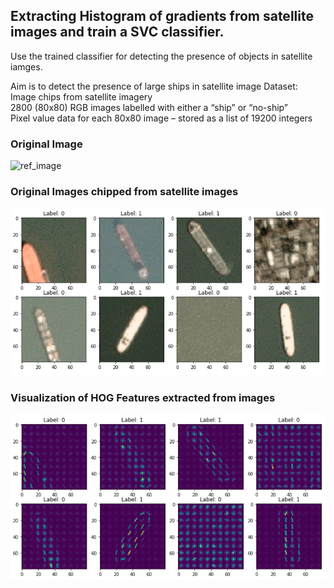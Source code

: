 ## Extracting Histogram of gradients from satellite images and train a SVC classifier.
Use the trained classifier for detecting the presence of objects in satellite iamges.

Aim is to detect the presence of large ships in satellite image
Dataset:  
Image chips from satellite imagery  
2800 (80x80) RGB images labelled with either a “ship” or “no-ship”  
Pixel value data for each 80x80 image – stored as a list of 19200 integers  

### Original Image
![ref_image](https://github.com/arpytanshu/ML-playground/blob/master/hog-image-features/input/scenes/sfbay_1.png)
  
### Original Images chipped from satellite images  
![ref_image](https://github.com/arpytanshu/ML-playground/blob/master/hog-image-features/orig.png)

### Visualization of HOG Features extracted from images  
![ref_image](https://github.com/arpytanshu/ML-playground/blob/master/hog-image-features/hog_features.png)
